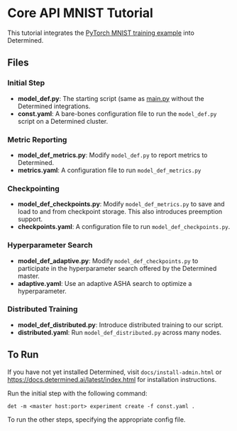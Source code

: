 # Core API MNIST Tutorial

This tutorial integrates the [PyTorch MNIST training example](https://github.com/pytorch/examples/blob/main/mnist/main.py) into Determined.

## Files

### Initial Step

* **model_def.py**: The starting script (same as [main.py](https://github.com/pytorch/examples/blob/main/mnist/main.py) without the Determined integrations.
* **const.yaml**: A bare-bones configuration file to run the `model_def.py` script on
  a Determined cluster.

### Metric Reporting

* **model_def_metrics.py**: Modify `model_def.py` to report metrics to Determined.
* **metrics.yaml**: A configuration file to run `model_def_metrics.py`

### Checkpointing

* **model_def_checkpoints.py**: Modify `model_def_metrics.py` to save and load to and from
  checkpoint storage.  This also introduces preemption support.
* **checkpoints.yaml**: A configuration file to run `model_def_checkpoints.py`.

### Hyperparameter Search

* **model_def_adaptive.py**: Modify `model_def_checkpoints.py` to participate in the
  hyperparameter search offered by the Determined master.
* **adaptive.yaml**: Use an adaptive ASHA search to optimize a hyperparameter.

### Distributed Training

* **model_def_distributed.py**: Introduce distributed training to our script.
* **distributed.yaml**: Run `model_def_distributed.py` across many nodes.

## To Run

If you have not yet installed Determined, visit `docs/install-admin.html` or https://docs.determined.ai/latest/index.html for installation instructions.

Run the initial step with the following command:

    det -m <master host:port> experiment create -f const.yaml .

To run the other steps, specifying the appropriate config file.
